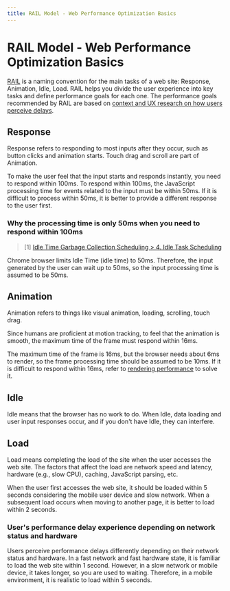 ```yaml
---
title: RAIL Model - Web Performance Optimization Basics
---
```

# RAIL Model - Web Performance Optimization Basics
[RAIL](https://web.dev/rail/) is a naming convention for the main tasks of a web site: Response, Animation, Idle, Load. RAIL helps you divide the user experience into key tasks and define performance goals for each one. The performance goals recommended by RAIL are based on [context and UX research on how users perceive delays](https://www.nngroup.com/articles/response-times-3-important-limits/).

## Response
Response refers to responding to most inputs after they occur, such as button clicks and animation starts. Touch drag and scroll are part of Animation.

To make the user feel that the input starts and responds instantly, you need to respond within 100ms.
To respond within 100ms, the JavaScript processing time for events related to the input must be within 50ms.
If it is difficult to process within 50ms, it is better to provide a different response to the user first.

### Why the processing time is only 50ms when you need to respond within 100ms
> [1] [Idle Time Garbage Collection Scheduling > 4. Idle Task Scheduling](https://static.googleusercontent.com/media/research.google.com/ko//pubs/archive/45361.pdf)

Chrome browser limits Idle Time (idle time) to 50ms. Therefore, the input generated by the user can wait up to 50ms, so the input processing time is assumed to be 50ms.

## Animation
Animation refers to things like visual animation, loading, scrolling, touch drag.

Since humans are proficient at motion tracking, to feel that the animation is smooth, the maximum time of the frame must respond within 16ms.

The maximum time of the frame is 16ms, but the browser needs about 6ms to render, so the frame processing time should be assumed to be 10ms.
If it is difficult to respond within 16ms, refer to [rendering performance](https://developers.google.com/web/fundamentals/performance/rendering) to solve it.

## Idle
Idle means that the browser has no work to do. When Idle, data loading and user input responses occur, and if you don't have Idle, they can interfere.

## Load
Load means completing the load of the site when the user accesses the web site.
The factors that affect the load are network speed and latency, hardware (e.g., slow CPU), caching, JavaScript parsing, etc.

When the user first accesses the web site, it should be loaded within 5 seconds considering the mobile user device and slow network.
When a subsequent load occurs when moving to another page, it is better to load within 2 seconds.

### User's performance delay experience depending on network status and hardware
Users perceive performance delays differently depending on their network status and hardware.
In a fast network and fast hardware state, it is familiar to load the web site within 1 second.
However, in a slow network or mobile device, it takes longer, so you are used to waiting. Therefore, in a mobile environment, it is realistic to load within 5 seconds.